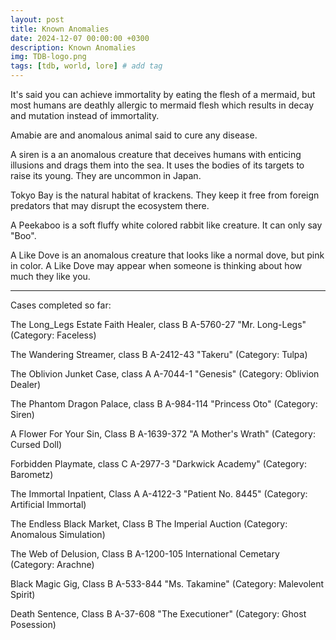 ```yaml
---
layout: post
title: Known Anomalies
date: 2024-12-07 00:00:00 +0300
description: Known Anomalies
img: TDB-logo.png 
tags: [tdb, world, lore] # add tag
---
```

It's said you can achieve immortality by eating the flesh of a mermaid, but most humans are deathly allergic to mermaid flesh which results in decay and mutation instead of immortality.

Amabie are and anomalous animal said to cure any disease.

A siren is a an anomalous creature that deceives humans with enticing illusions and drags them into the sea. It uses the bodies of its targets to raise its young. They are uncommon in Japan.

Tokyo Bay is the natural habitat of krackens. They keep it free from foreign predators that may disrupt the ecosystem there.

A Peekaboo is a soft fluffy white colored rabbit like creature. It can only say "Boo".

A Like Dove is an anomalous creature that looks like a normal dove, but pink in color. A Like Dove may appear when someone is thinking about how much they like you.

---

Cases completed so far:

The Long_Legs Estate Faith Healer, class B
A-5760-27 "Mr. Long-Legs" (Category: Faceless)

The Wandering Streamer, class B
A-2412-43 "Takeru" (Category: Tulpa)

The Oblivion Junket Case, class A
A-7044-1 "Genesis" (Category: Oblivion Dealer)

The Phantom Dragon Palace, class B
A-984-114 "Princess Oto" (Category: Siren)

A Flower For Your Sin, Class B
A-1639-372 "A Mother's Wrath" (Category: Cursed Doll)

Forbidden Playmate, class C
A-2977-3 "Darkwick Academy" (Category: Barometz)

The Immortal Inpatient, Class A
A-4122-3 "Patient No. 8445" (Category: Artificial Immortal)

The Endless Black Market, Class B
The Imperial Auction (Category: Anomalous Simulation)

The Web of Delusion, Class B
A-1200-105 International Cemetary (Category: Arachne)

Black Magic Gig, Class B
A-533-844 "Ms. Takamine" (Category: Malevolent Spirit)

Death Sentence, Class B
A-37-608 "The Executioner" (Category: Ghost Posession)
